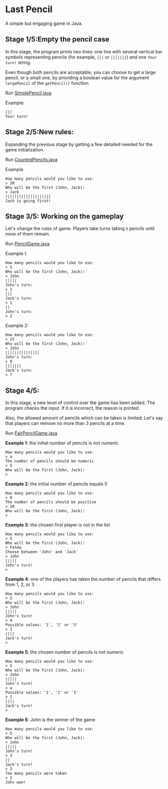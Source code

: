 # Last Pencil

A simple but engaging game in Java.

## Stage 1/5:Empty the pencil case
In this stage, the program prints two lines: one line with several vertical bar symbols representing pencils 
(for example, `|||` or `|||||||`) and one `Your turn!` string.

Even though both pencils are acceptable, you can choose to get a large pencil, or a small one, by providing a
boolean value for the argument `largePencil` of the `getPencil()` function

Run [SimplePencil.java](src/main/java/lastpencil/SimplePencil.java)

Example: 

    |||
    Your turn!

## Stage 2/5:New rules:
Expanding the previous stage by getting a few detailed needed for the game initialization.

Run [CountedPencils.java](src/main/java/lastpencil/CountedPencils.java)

Example

    How many pencils would you like to use:
    > 20
    Who will be the first (John, Jack):
    > Jack
    ||||||||||||||||||||
    Jack is going first!

## Stage 3/5: Working on the gameplay
Let's change the rules of game. Players take turns taking `X` pencils until none of them remain.

Run [PencilGame.java](src/main/java/lastpencil/PencilGame.java)

Example 1 

    How many pencils would you like to use:
    > 5
    Who will be the first (John, Jack):
    > John
    |||||
    John's turn:
    > 2
    |||
    Jack's turn:
    > 1
    ||
    John's turn:
    > 2

Example 2:

    How many pencils would you like to use:
    > 15
    Who will be the first (John, Jack):
    > John
    |||||||||||||||
    John's turn:
    > 8
    |||||||
    Jack's turn:
    > 7

## Stage 4/5:

In this stage, a new level of control over the game has been added.
The program checks the input. If it is incorrect, the reason is printed. 

Also, the allowed amount of pencils which can be taken is limited;
Let's say that players can remove no more than 3 pencils at a time.

Run [FairPencilGame.java](src/main/java/lastpencil/FairPencilGame.java)

**Example 1**: the initial number of pencils is not numeric

    How many pencils would you like to use:
    > a
    The number of pencils should be numeric
    > 5
    Who will be the first (John, Jack):
    >

**Example 2**: the initial number of pencils equals 0

    How many pencils would you like to use:
    > 0
    The number of pencils should be positive
    > 20
    Who will be the first (John, Jack):
    >

**Example 3**: the chosen first player is not in the list

    How many pencils would you like to use:
    > 5
    Who will be the first (John, Jack):
    > Fatma
    Choose between 'John' and 'Jack'
    > John
    |||||
    John's turn!
    >

**Example 4**: one of the players has taken the number of pencils that differs from 1, 2, or 3

    How many pencils would you like to use:
    > 5
    Who will be the first (John, Jack):
    > John
    |||||
    John's turn!
    > 4
    Possible values: '1', '2' or '3'
    > 1
    ||||
    Jack's turn!
    >

**Example 5**: the chosen number of pencils is not numeric

    How many pencils would you like to use:
    > 5
    Who will be the first (John, Jack):
    > John
    |||||
    John's turn!
    > a
    Possible values: '1', '2' or '3'
    > 1
    ||||
    Jack's turn!
    >

**Example 6**: John is the winner of the game

    How many pencils would you like to use:
    > 5
    Who will be the first (John, Jack):
    > John
    |||||
    John's turn!
    > 3
    ||
    Jack's turn!
    > 3
    Too many pencils were taken
    > 2
    John won!